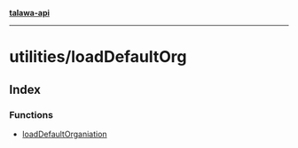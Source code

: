 [**talawa-api**](../../README.md)

***

# utilities/loadDefaultOrg

## Index

### Functions

- [loadDefaultOrganiation](functions/loadDefaultOrganiation.md)
